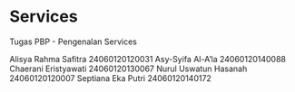 # Services
Tugas PBP - Pengenalan Services

Alisya Rahma Safitra 			24060120120031
Asy-Syifa Al-A’la 				24060120140088 
Chaerani Eristyawati 			24060120130067
Nurul Uswatun Hasanah			24060120120007
Septiana Eka Putri				24060120140172
